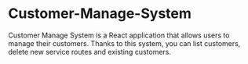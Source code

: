# Customer-Manage-System
Customer Manage System is a React application that allows users to manage their customers. Thanks to this system, you can list customers, delete new service routes and existing customers.
